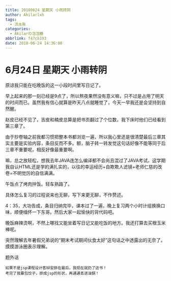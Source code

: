 ```yaml
---
title: 20180624 星期天 小雨转阴
author: Akilarlxh
tags:
  - 流水账
categories:
  - Akilarの泡泡糖
abbrlink: f47cb193
date: 2018-06-24 14:36:00
---
```

# 6月24日 星期天 小雨转阴

原谅我只能在吃晚饭的这一小段时间里写日记了。

早上起来的那一刻已经是9点了，所以熬夜果然没有意义嘛，只不过是占用了明天的时间而已。虽然我有信心就算是昨天八点就睡觉了，今天一早我还是会坚持到自然醒。

赵皮已经不见了，吉皮和楠皮总算是把书页翻过了个位数，我下床时他们已经看到第三章了。

由于抄卷轴之前我都习惯把整本书都浏览一遍，所以我心里还是很清楚最后三章其实主要是实验内容，条目反而不多。额，脑子转一转发觉这句话好像不能等同于后三章不重要呢，相反好像最重要啊。

嘛，总之放轻松，想我去年JAVA连怎么编译都不会尚且混过了JAVA考试，这学期我自认HTML还是学的满扎实的，以往的幸运经历+自欺欺人滤镜+老师仁慈的改卷=不明觉厉的自信满满。

午饭点了烤肉拌饭。轻车熟路了。

具体怎么复习的过程说来也无聊，写下来更无聊，不作赘述。

4：35，大功告成，条目归纳完毕，课本过了一遍，晚上复习两个小时计组换换口味，顺便缅怀一下东哥。然后大家一起愉快的背代码吧。

晚饭麻辣烫啊，不然上哪找又能坐着写日记又能吃饭的地方。我还打算去买根玉米棒呢。

突然理解去年暑假兄弟说的“期末考试期间伙食太好”这句话之中透露出的无奈了。摸摸游泳圈表示理解。

题外话
```
如果不是jsp课程设计答辩安排在最后，我现在就扔了这书！
考完了我要包饺子，排成jsp的形状，再通通丢进油锅！
```